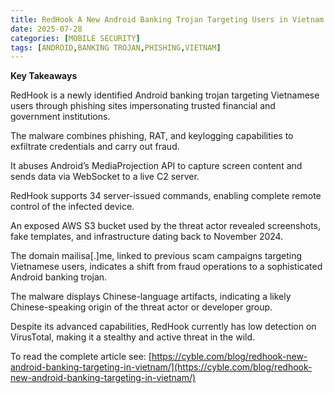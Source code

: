 ```yaml
---
title: RedHook A New Android Banking Trojan Targeting Users in Vietnam
date: 2025-07-28
categories: [MOBILE SECURITY]
tags: [ANDROID,BANKING TROJAN,PHISHING,VIETNAM]
---
```


**Key Takeaways**

RedHook is a newly identified Android banking trojan targeting Vietnamese users through phishing sites impersonating trusted financial and government institutions.

The malware combines phishing, RAT, and keylogging capabilities to exfiltrate credentials and carry out fraud.

It abuses Android’s MediaProjection API to capture screen content and sends data via WebSocket to a live C2 server.

RedHook supports 34 server-issued commands, enabling complete remote control of the infected device.

An exposed AWS S3 bucket used by the threat actor revealed screenshots, fake templates, and infrastructure dating back to November 2024.

The domain mailisa[.]me, linked to previous scam campaigns targeting Vietnamese users, indicates a shift from fraud operations to a sophisticated Android banking trojan.

The malware displays Chinese-language artifacts, indicating a likely Chinese-speaking origin of the threat actor or developer group.

Despite its advanced capabilities, RedHook currently has low detection on VirusTotal, making it a stealthy and active threat in the wild. 

To read the complete article see: [https://cyble.com/blog/redhook-new-android-banking-targeting-in-vietnam/](https://cyble.com/blog/redhook-new-android-banking-targeting-in-vietnam/) 